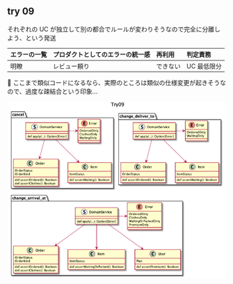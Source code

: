 ## try 09
それぞれの UC が独立して別の都合でルールが変わりそうなので完全に分離しよう、という発送

エラーの一覧 | プロダクトとしてのエラーの統一感 | 再利用   | 判定責務   
:--          | :--                              | :--      | :--        
明瞭         | レビュー頼り                     | できない | UC 最低限分

:thinking: ここまで類似コードになるなら、実際のところは類似の仕様変更が起きそうなので、過度な疎結合という印象...

![image](./Try09.png)

